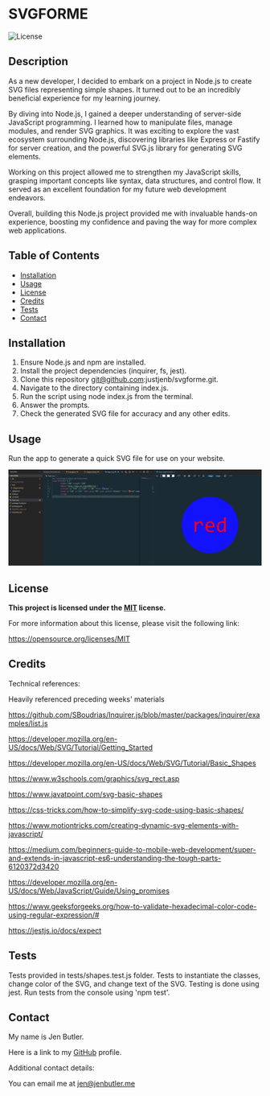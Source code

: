 # SVGFORME

![License](https://img.shields.io/badge/License-MIT-blue.svg)

## Description

As a new developer, I decided to embark on a project in Node.js to create SVG files representing simple shapes. It turned out to be an incredibly beneficial experience for my learning journey.

By diving into Node.js, I gained a deeper understanding of server-side JavaScript programming. I learned how to manipulate files, manage modules, and render SVG graphics. It was exciting to explore the vast ecosystem surrounding Node.js, discovering libraries like Express or Fastify for server creation, and the powerful SVG.js library for generating SVG elements.

Working on this project allowed me to strengthen my JavaScript skills, grasping important concepts like syntax, data structures, and control flow. It served as an excellent foundation for my future web development endeavors.

Overall, building this Node.js project provided me with invaluable hands-on experience, boosting my confidence and paving the way for more complex web applications.

## Table of Contents

- [Installation](#installation)
- [Usage](#usage)
- [License](#license)
- [Credits](#credits)
- [Tests](#tests)
- [Contact](#contact)

## Installation

1. Ensure Node.js and npm are installed.
2. Install the project dependencies (inquirer, fs, jest).
3. Clone this repository git@github.com:justjenb/svgforme.git.
4. Navigate to the directory containing index.js.
5. Run the script using node index.js from the terminal.
6. Answer the prompts.
7. Check the generated SVG file for accuracy and any other edits.

## Usage

Run the app to generate a quick SVG file for use on your website.

![screenshot of SVG](./assets/images/screenshot.png)

## License

**This project is licensed under the [MIT](https://opensource.org/licenses/MIT) license.**

For more information about this license, please visit the following link:

https://opensource.org/licenses/MIT

## Credits

Technical references:

Heavily referenced preceding weeks' materials

https://github.com/SBoudrias/Inquirer.js/blob/master/packages/inquirer/examples/list.js

https://developer.mozilla.org/en-US/docs/Web/SVG/Tutorial/Getting_Started

https://developer.mozilla.org/en-US/docs/Web/SVG/Tutorial/Basic_Shapes

https://www.w3schools.com/graphics/svg_rect.asp

https://www.javatpoint.com/svg-basic-shapes

https://css-tricks.com/how-to-simplify-svg-code-using-basic-shapes/

https://www.motiontricks.com/creating-dynamic-svg-elements-with-javascript/

https://medium.com/beginners-guide-to-mobile-web-development/super-and-extends-in-javascript-es6-understanding-the-tough-parts-6120372d3420

https://developer.mozilla.org/en-US/docs/Web/JavaScript/Guide/Using_promises

https://www.geeksforgeeks.org/how-to-validate-hexadecimal-color-code-using-regular-expression/#

https://jestjs.io/docs/expect

## Tests

Tests provided in tests/shapes.test.js folder.
Tests to instantiate the classes, change color of the SVG, and change text of the SVG.
Testing is done using jest.
Run tests from the console using 'npm test'.

## Contact

My name is Jen Butler.

Here is a link to my [GitHub](https://github.com/justjenb) profile. 

Additional contact details:

You can email me at jen@jenbutler.me
